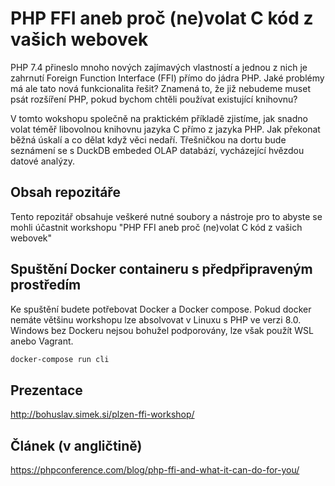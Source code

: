 # PHP FFI aneb proč (ne)volat C kód z vašich webovek
PHP 7.4 přineslo mnoho nových zajímavých vlastností a jednou z nich je zahrnutí Foreign Function Interface (FFI) přímo do jádra PHP. Jaké problémy má ale tato nová funkcionalita řešit? Znamená to, že již nebudeme muset psát rozšíření PHP, pokud bychom chtěli používat existující knihovnu?

V tomto wokshopu společně na praktickém příkladě zjistíme, jak snadno volat téměř libovolnou knihovnu jazyka C přímo z jazyka PHP. Jak překonat běžná úskalí a co dělat když věci nedaří.
Třešničkou na dortu bude seznámení se s DuckDB embeded OLAP databází, vycházející hvězdou datové analýzy.

## Obsah repozitáře
Tento repozitář obsahuje veškeré nutné soubory a nástroje pro to abyste se mohli účastnit workshopu "PHP FFI aneb proč (ne)volat C kód z vašich webovek" 

## Spuštění Docker containeru s předpřipraveným prostředím
Ke spuštění budete potřebovat Docker a Docker compose. Pokud docker nemáte většinu workshopu lze absolvovat v Linuxu s PHP ve verzi 8.0. Windows bez Dockeru nejsou bohužel podporovány, lze však použít WSL anebo Vagrant. 

```bash
docker-compose run cli
```

## Prezentace
http://bohuslav.simek.si/plzen-ffi-workshop/

## Článek (v angličtině)
https://phpconference.com/blog/php-ffi-and-what-it-can-do-for-you/
